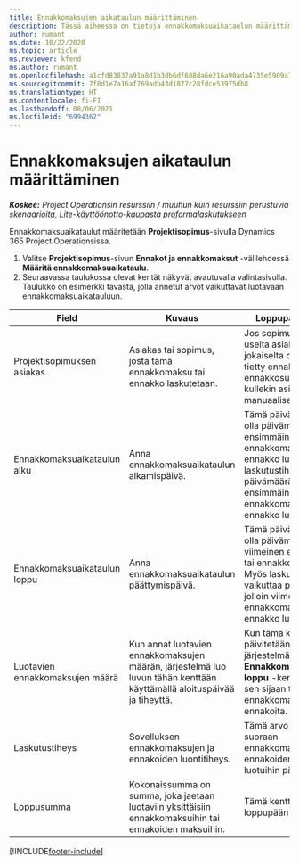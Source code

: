 ```yaml
---
title: Ennakkomaksujen aikataulun määrittäminen
description: Tässä aiheessa on tietoja ennakkomaksuaikataulun määrittämisestä Project Operationsissa.
author: rumant
ms.date: 10/22/2020
ms.topic: article
ms.reviewer: kfend
ms.author: rumant
ms.openlocfilehash: a1cfd83837a91a8d1b3db6df688da6e216a90ada4735e5909a7e8cb26b87247d
ms.sourcegitcommit: 7f8d1e7a16af769adb43d1877c28fdce53975db8
ms.translationtype: HT
ms.contentlocale: fi-FI
ms.lasthandoff: 08/06/2021
ms.locfileid: "6994362"
---
```

# <a name="set-up-a-retainer-schedule"></a>Ennakkomaksujen aikataulun määrittäminen

_**Koskee:** Project Operationsin resurssiin / muuhun kuin resurssiin perustuvia skenaarioita, Lite-käyttöönotto-kaupasta proformalaskutukseen_

Ennakkomaksuaikataulut määritetään **Projektisopimus**-sivulla Dynamics 365 Project Operationsissa.

1. Valitse **Projektisopimus**-sivun **Ennakot ja ennakkomaksut** -välilehdessä **Määritä ennakkomaksuaikataulu**.
2. Seuraavassa taulukossa olevat kentät näkyvät avautuvalla valintasivulla. Taulukko on esimerkki tavasta, jolla annetut arvot vaikuttavat luotavaan ennakkomaksuaikatauluun.

| Field | Kuvaus | Loppupään vaikutus |
| --- | --- | --- |
| Projektisopimuksen asiakas | Asiakas tai sopimus, josta tämä ennakkomaksu tai ennakko laskutetaan. | Jos sopimuksessa on useita asiakkaita ja niistä jokaiselta on laskutettava tietty ennakkomaksu- tai ennakkosumma, luo kullekin asiakkaalle manuaalisesti yksi lasku. |
| Ennakkomaksuaikataulun alku | Anna ennakkomaksuaikataulun alkamispäivä. | Tämä päivämäärä ei saa olla päivämäärä, jolloin ensimmäinen ennakkomaksu tai ennakko luodaan. Myös laskutustiheys vaikuttaa päivämäärään, jolloin ensimmäinen ennakkomaksu tai ennakko luodaan. |
| Ennakkomaksuaikataulun loppu | Anna ennakkomaksuaikataulun päättymispäivä. | Tämä päivämäärä ei saa olla päivämäärä, jolloin viimeinen ennakkomaksu tai ennakko luodaan. Myös laskutustiheys vaikuttaa päivämäärään, jolloin viimeinen ennakkomaksu tai ennakko luodaan. |
| Luotavien ennakkomaksujen määrä | Kun annat luotavien ennakkomaksujen määrän, järjestelmä luo luvun tähän kenttään käyttämällä aloituspäivää ja tiheyttä. | Kun tämä kenttä päivitetään manuaalisesti, järjestelmä ohittaa **Ennakkomaksuaikataulun loppu** -kentän arvo ja luo sen sijaan tietyn määrän ennakkomaksuja tai ennakoita. |
| Laskutustiheys | Sovelluksen ennakkomaksujen ja ennakoiden luontitiheys. | Tämä arvo vaikuttaa suoraan ennakkomaksujen ja ennakoiden määrään sekä luotuihin päivämääriin. |
| Loppusumma | Kokonaissumma on summa, joka jaetaan luotaviin yksittäisiin ennakkomaksuihin tai ennakoiden maksuihin. | Tämä kenttä ei vaikuta loppupään prosessiin. |


[!INCLUDE[footer-include](../../includes/footer-banner.md)]